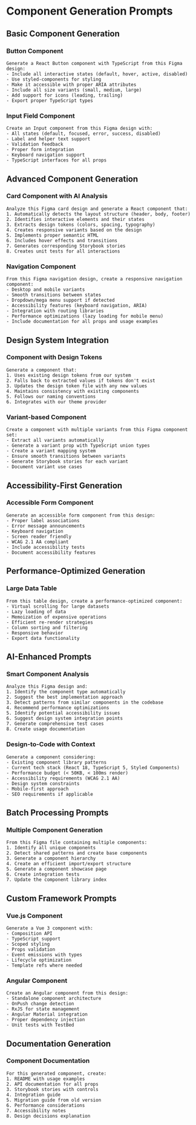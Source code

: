 # Component Generation Prompts

## Basic Component Generation

### Button Component
```
Generate a React Button component with TypeScript from this Figma design:
- Include all interactive states (default, hover, active, disabled)
- Use styled-components for styling
- Make it accessible with proper ARIA attributes
- Include all size variants (small, medium, large)
- Add support for icons (leading, trailing)
- Export proper TypeScript types
```

### Input Field Component
```
Create an Input component from this Figma design with:
- All states (default, focused, error, success, disabled)
- Label and helper text support
- Validation feedback
- Proper form integration
- Keyboard navigation support
- TypeScript interfaces for all props
```

## Advanced Component Generation

### Card Component with AI Analysis
```
Analyze this Figma card design and generate a React component that:
1. Automatically detects the layout structure (header, body, footer)
2. Identifies interactive elements and their states
3. Extracts design tokens (colors, spacing, typography)
4. Creates responsive variants based on the design
5. Implements proper semantic HTML
6. Includes hover effects and transitions
7. Generates corresponding Storybook stories
8. Creates unit tests for all interactions
```

### Navigation Component
```
From this Figma navigation design, create a responsive navigation component:
- Desktop and mobile variants
- Smooth transitions between states
- Dropdown/mega menu support if detected
- Accessibility features (keyboard navigation, ARIA)
- Integration with routing libraries
- Performance optimizations (lazy loading for mobile menu)
- Include documentation for all props and usage examples
```

## Design System Integration

### Component with Design Tokens
```
Generate a component that:
1. Uses existing design tokens from our system
2. Falls back to extracted values if tokens don't exist
3. Updates the design token file with any new values
4. Maintains consistency with existing components
5. Follows our naming conventions
6. Integrates with our theme provider
```

### Variant-based Component
```
Create a component with multiple variants from this Figma component set:
- Extract all variants automatically
- Generate a variant prop with TypeScript union types
- Create a variant mapping system
- Ensure smooth transitions between variants
- Generate Storybook stories for each variant
- Document variant use cases
```

## Accessibility-First Generation

### Accessible Form Component
```
Generate an accessible form component from this design:
- Proper label associations
- Error message announcements
- Keyboard navigation
- Screen reader friendly
- WCAG 2.1 AA compliant
- Include accessibility tests
- Document accessibility features
```

## Performance-Optimized Generation

### Large Data Table
```
From this table design, create a performance-optimized component:
- Virtual scrolling for large datasets
- Lazy loading of data
- Memoization of expensive operations
- Efficient re-render strategies
- Column sorting and filtering
- Responsive behavior
- Export data functionality
```

## AI-Enhanced Prompts

### Smart Component Analysis
```
Analyze this Figma design and:
1. Identify the component type automatically
2. Suggest the best implementation approach
3. Detect patterns from similar components in the codebase
4. Recommend performance optimizations
5. Identify potential accessibility issues
6. Suggest design system integration points
7. Generate comprehensive test cases
8. Create usage documentation
```

### Design-to-Code with Context
```
Generate a component considering:
- Existing component library patterns
- Current tech stack (React 18, TypeScript 5, Styled Components)
- Performance budget (< 50KB, < 100ms render)
- Accessibility requirements (WCAG 2.1 AA)
- Design system constraints
- Mobile-first approach
- SEO requirements if applicable
```

## Batch Processing Prompts

### Multiple Component Generation
```
From this Figma file containing multiple components:
1. Identify all unique components
2. Detect shared patterns and create base components
3. Generate a component hierarchy
4. Create an efficient import/export structure
5. Generate a component showcase page
6. Create integration tests
7. Update the component library index
```

## Custom Framework Prompts

### Vue.js Component
```
Generate a Vue 3 component with:
- Composition API
- TypeScript support
- Scoped styling
- Props validation
- Event emissions with types
- Lifecycle optimization
- Template refs where needed
```

### Angular Component
```
Create an Angular component from this design:
- Standalone component architecture
- OnPush change detection
- RxJS for state management
- Angular Material integration
- Proper dependency injection
- Unit tests with TestBed
```

## Documentation Generation

### Component Documentation
```
For this generated component, create:
1. README with usage examples
2. API documentation for all props
3. Storybook stories with controls
4. Integration guide
5. Migration guide from old version
6. Performance considerations
7. Accessibility notes
8. Design decisions explanation
``` 